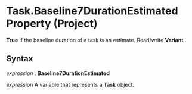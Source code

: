 
# Task.Baseline7DurationEstimated Property (Project)

 **True** if the baseline duration of a task is an estimate. Read/write **Variant** .


## Syntax

 _expression_ . **Baseline7DurationEstimated**

 _expression_ A variable that represents a **Task** object.

